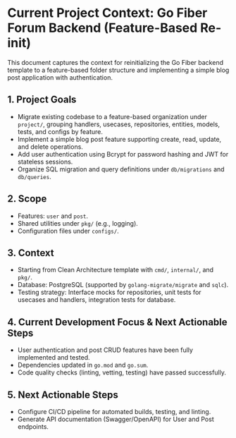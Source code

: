 # Current Project Context: Go Fiber Forum Backend (Feature-Based Re-init)

This document captures the context for reinitializing the Go Fiber backend template to a feature-based folder structure and implementing a simple blog post application with authentication.

## 1. Project Goals

- Migrate existing codebase to a feature-based organization under `project/`, grouping handlers, usecases, repositories, entities, models, tests, and configs by feature.
- Implement a simple blog post feature supporting create, read, update, and delete operations.
- Add user authentication using Bcrypt for password hashing and JWT for stateless sessions.
- Organize SQL migration and query definitions under `db/migrations` and `db/queries`.

## 2. Scope

- Features: `user` and `post`.
- Shared utilities under `pkg/` (e.g., logging).
- Configuration files under `configs/`.

## 3. Context

- Starting from Clean Architecture template with `cmd/`, `internal/`, and `pkg/`.
- Database: PostgreSQL (supported by `golang-migrate/migrate` and `sqlc`).
- Testing strategy: Interface mocks for repositories, unit tests for usecases and handlers, integration tests for database.

## 4. Current Development Focus & Next Actionable Steps

- User authentication and post CRUD features have been fully implemented and tested.
- Dependencies updated in `go.mod` and `go.sum`.
- Code quality checks (linting, vetting, testing) have passed successfully.

## 5. Next Actionable Steps

- Configure CI/CD pipeline for automated builds, testing, and linting.
- Generate API documentation (Swagger/OpenAPI) for User and Post endpoints.